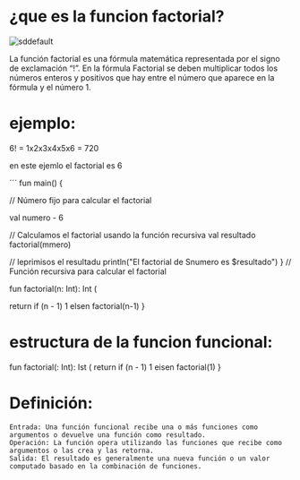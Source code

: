  # ¿que es la funcion factorial?

![sddefault](https://github.com/user-attachments/assets/fd80363d-8154-487a-ab8f-6bdaeddf174b)

 La función factorial es una fórmula matemática representada por el signo de exclamación “!”. En la fórmula Factorial se deben multiplicar todos los números enteros y positivos que hay entre el número que aparece en la fórmula y el número 1.

 # ejemplo:

 6! = 1x2x3x4x5x6 = 720

 en este ejemlo el factorial es 6

´´´
 fun main() {

// Número fijo para calcular el factorial

val numero - 6

// Calculamos el factorial usando la función recursiva val resultado factorial(mmero)

// leprimisos el resultadu println("El factorial de Snumero es $resultado")
}
// Función recursiva para calcular el factorial

fun factorial(n: Int): Int (

return if (n - 1) 1 elsen factorial(n-1)
}

# estructura de la funcion funcional:

fun factorial(: Int): Ist ( return if (n - 1) 1 eisen factorial(1)
}

# Definición:

    Entrada: Una función funcional recibe una o más funciones como argumentos o devuelve una función como resultado.
    Operación: La función opera utilizando las funciones que recibe como argumentos o las crea y las retorna.
    Salida: El resultado es generalmente una nueva función o un valor computado basado en la combinación de funciones.
